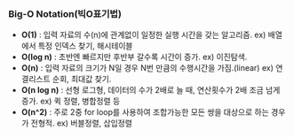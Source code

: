 ### Big-O Notation(빅O표기법)

- **O(1)** : 입력 자료의 수(n)에 관계없이 일정한 실행 시간을 갖는 알고리즘.
ex) 배열에서 특정 인덱스 찾기, 해시테이블
- **O(log n)** : 초반엔 빠르지만 후반부 갈수록 시간이 증가.
ex) 이진탐색.
- **O(n)** : 입력 자료의 크기가 N일 경우 N번 만큼의 수행시간을 가짐.(linear)
ex) 연결리스트 순회, 최대값 찾기.
- **O(n log n)** : 선형 로그형, 데이터의 수가 2배로 늘 때, 연산횟수가 2배 조금 넘게 증가.
ex) 퀵 정렬, 병합정렬 등
- **O(n^2)** : 주로 2중 for loop를 사용하여 조합가능한 모든 쌍을 대상으로 하는 경우가 전형적.
ex) 버블정렬, 삽입정렬
